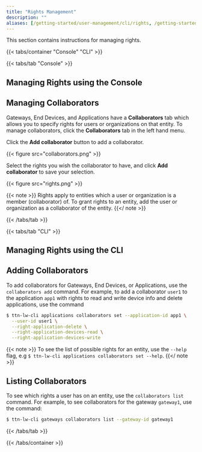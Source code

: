 ```yaml
---
title: "Rights Management"
description: ""
aliases: [/getting-started/user-management/cli/rights, /getting-started/user-management/console/rights]
---
```


This section contains instructions for managing rights.

<!--more-->

{{< tabs/container "Console" "CLI" >}}

{{< tabs/tab "Console" >}}

## Managing Rights using the Console

## Managing Collaborators

Gateways, End Devices, and Applications have a **Collaborators** tab which allows you to specify rights for users or organizations on that entity. To manage collaborators, click the **Collaborators** tab in the left hand menu.

Click the **Add collaborator** button to add a collaborator.

{{< figure src="collaborators.png" >}}

Select the rights you wish the collaborator to have, and click **Add collaborator** to save your selection.

{{< figure src="rights.png" >}}

{{< note >}} Rights apply to entities which a user or organization is a member (collaborator) of. To grant rights to an entity, add the user or organization as a collaborator of the entity. {{</ note >}}

{{< /tabs/tab >}}

{{< tabs/tab "CLI" >}}

## Managing Rights using the CLI

## Adding Collaborators

To add collaborators for Gateways, End Devices, or Applications, use the `collaborators add` command. For example, to add a collaborator `user1` to the application `app1` with rights to read and write device info and delete applications, use the command

```bash
$ ttn-lw-cli applications collaborators set --application-id app1 \
  --user-id user1 \
  --right-application-delete \
  --right-application-devices-read \
  --right-application-devices-write
```

{{< note >}} To see the list of possible rights for an entity, use the `--help` flag, e.g `$ ttn-lw-cli applications collaborators set --help`. {{</ note >}}

## Listing Collaborators

To see which rights a user has on an entity, use the `collaborators list` command. For example, to see collaborators for the gateway `gateway1`, use the command:

```bash
$ ttn-lw-cli gateways collaborators list --gateway-id gateway1
```

{{< /tabs/tab >}}

{{< /tabs/container >}}
